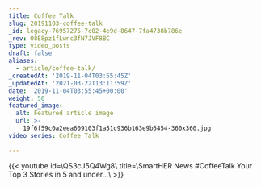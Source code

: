 ```yaml
---
title: Coffee Talk
slug: 20191103-coffee-talk
_id: legacy-76957275-7c02-4e9d-8647-7fa4738b786e
_rev: O8E8pz1fLwnc3fN7JVF8BC
type: video_posts
draft: false
aliases:
  - article/coffee-talk/
_createdAt: '2019-11-04T03:55:45Z'
_updatedAt: '2021-03-22T13:11:59Z'
date: '2019-11-04T03:55:45+00:00'
weight: 50
featured_image:
  alt: Featured article image
  url: >-
    19f6f59c0a2eea609103f1a51c936b163e9b5454-360x360.jpg
video_series: Coffee Talk

---
```

{{< youtube id=\QS3cJ5Q4Wg8\ title=\SmartHER News #CoffeeTalk Your Top 3 Stories in 5 and under...\ >}}